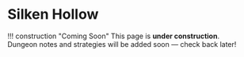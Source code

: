 # Silken Hollow

!!! construction "Coming Soon"
    This page is **under construction**.  
    Dungeon notes and strategies will be added soon — check back later!
